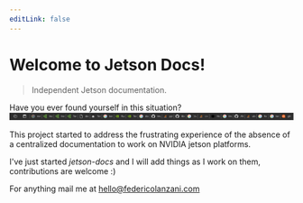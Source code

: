 ```yaml
---
editLink: false
---
```

# Welcome to Jetson Docs!

> Independent Jetson documentation.

Have you ever found yourself in this situation?
![tabs](./images/tabs.png)

This project started to address the frustrating experience of the absence of a centralized documentation to work on NVIDIA jetson platforms.

I've just started _jetson-docs_ and I will add things as I work on them, contributions are welcome :)

For anything mail me at [hello@federicolanzani.com](mailto:hello@federicolanzani.com)